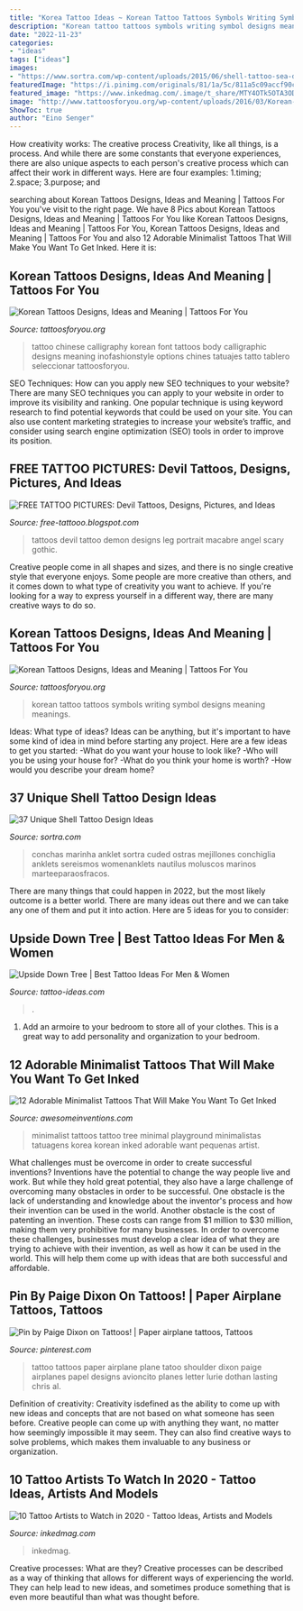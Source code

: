 ```yaml
---
title: "Korea Tattoo Ideas ~ Korean Tattoo Tattoos Symbols Writing Symbol Designs Meaning Meanings"
description: "Korean tattoo tattoos symbols writing symbol designs meaning meanings"
date: "2022-11-23"
categories:
- "ideas"
tags: ["ideas"]
images:
- "https://www.sortra.com/wp-content/uploads/2015/06/shell-tattoo-sea-design226.jpg"
featuredImage: "https://i.pinimg.com/originals/81/1a/5c/811a5c09accf90c57be2e84514bdec3e.jpg"
featured_image: "https://www.inkedmag.com/.image/t_share/MTY4OTk5OTA3ODA4NTIwMDc0/2020-artists-fb.jpg"
image: "http://www.tattoosforyou.org/wp-content/uploads/2016/03/Korean-Writing-Tattoos.jpg"
ShowToc: true
author: "Eino Senger"
---
```



How creativity works: The creative process
Creativity, like all things, is a process. And while there are some constants that everyone experiences, there are also unique aspects to each person's creative process which can affect their work in different ways. Here are four examples: 1.timing; 2.space; 3.purpose; and 
	

		
searching about Korean Tattoos Designs, Ideas and Meaning | Tattoos For You you've visit to the right page. We have 8 Pics about Korean Tattoos Designs, Ideas and Meaning | Tattoos For You like Korean Tattoos Designs, Ideas and Meaning | Tattoos For You, Korean Tattoos Designs, Ideas and Meaning | Tattoos For You and also 12 Adorable Minimalist Tattoos That Will Make You Want To Get Inked. Here it is:
		
    
## Korean Tattoos Designs, Ideas And Meaning | Tattoos For You

<img loading=lazy src="http://www.tattoosforyou.org/wp-content/uploads/2016/03/Korean-Tattoos-for-Women.jpg" onerror="this.onerror=null;this.src='https://tse1.mm.bing.net/th?id=OIP.7QkxgCZ6D3Z46gw3Avq0ygHaLI&amp;pid=15.1';" alt="Korean Tattoos Designs, Ideas and Meaning | Tattoos For You">

_Source: tattoosforyou.org_

>tattoo chinese calligraphy korean font tattoos body calligraphic designs meaning inofashionstyle options chines tatuajes tatto tablero seleccionar tattoosforyou. 

	

SEO Techniques: How can you apply new SEO techniques to your website?
There are many SEO techniques you can apply to your website in order to improve its visibility and ranking. One popular technique is using keyword research to find potential keywords that could be used on your site. You can also use content marketing strategies to increase your website’s traffic, and consider using search engine optimization (SEO) tools in order to improve its position.

    
## FREE TATTOO PICTURES: Devil Tattoos, Designs, Pictures, And Ideas

<img loading=lazy src="https://3.bp.blogspot.com/-IdHe5sfkUCE/Tk5BcTvZDZI/AAAAAAAAAKg/d2w8BVFeVEU/s1600/Devil+Tattoos-406-1810l.jpg" onerror="this.onerror=null;this.src='https://tse1.mm.bing.net/th?id=OIP.Lqh2zLgfNNydMQ3fr_QE0QHaJ4&amp;pid=15.1';" alt="FREE TATTOO PICTURES: Devil Tattoos, Designs, Pictures, and Ideas">

_Source: free-tattooo.blogspot.com_

>tattoos devil tattoo demon designs leg portrait macabre angel scary gothic. 

	

Creative people come in all shapes and sizes, and there is no single creative style that everyone enjoys. Some people are more creative than others, and it comes down to what type of creativity you want to achieve. If you're looking for a way to express yourself in a different way, there are many creative ways to do so.

    
## Korean Tattoos Designs, Ideas And Meaning | Tattoos For You

<img loading=lazy src="http://www.tattoosforyou.org/wp-content/uploads/2016/03/Korean-Writing-Tattoos.jpg" onerror="this.onerror=null;this.src='https://tse1.mm.bing.net/th?id=OIP.TWMG_kLbyZriepGsAn-j8AHaJ4&amp;pid=15.1';" alt="Korean Tattoos Designs, Ideas and Meaning | Tattoos For You">

_Source: tattoosforyou.org_

>korean tattoo tattoos symbols writing symbol designs meaning meanings. 

	

Ideas: What type of ideas?
Ideas can be anything, but it's important to have some kind of idea in mind before starting any project. Here are a few ideas to get you started: 
-What do you want your house to look like? 
-Who will you be using your house for? 
-What do you think your home is worth? 
-How would you describe your dream home?

    
## 37 Unique Shell Tattoo Design Ideas

<img loading=lazy src="https://www.sortra.com/wp-content/uploads/2015/06/shell-tattoo-sea-design226.jpg" onerror="this.onerror=null;this.src='https://tse4.mm.bing.net/th?id=OIP.LgDHYCaj6Q9DmM8ls46xXwHaE_&amp;pid=15.1';" alt="37 Unique Shell Tattoo Design Ideas">

_Source: sortra.com_

>conchas marinha anklet sortra cuded ostras mejillones conchiglia anklets sereismos womenanklets nautilus moluscos marinos marteeparaosfracos. 

	

There are many things that could happen in 2022, but the most likely outcome is a better world. There are many ideas out there and we can take any one of them and put it into action. Here are 5 ideas for you to consider: 

    
## Upside Down Tree | Best Tattoo Ideas For Men &amp; Women

<img loading=lazy src="https://tattoo-ideas.com/wp-content/uploads/2021/03/Tree-545x681.jpg" onerror="this.onerror=null;this.src='https://tse4.mm.bing.net/th?id=OIP.2GXqzZbbYrSYsyWoFHUJ8QHaJQ&amp;pid=15.1';" alt="Upside Down Tree | Best Tattoo Ideas For Men &amp; Women">

_Source: tattoo-ideas.com_

>. 

	

1. Add an armoire to your bedroom to store all of your clothes. This is a great way to add personality and organization to your bedroom.

    
## 12 Adorable Minimalist Tattoos That Will Make You Want To Get Inked

<img loading=lazy src="http://www.awesomeinventions.com/wp-content/uploads/2016/08/minimalist-tattoos-tree.jpg" onerror="this.onerror=null;this.src='https://tse1.mm.bing.net/th?id=OIP.OLGwxfef5JvMRv6zbTYURgHaH1&amp;pid=15.1';" alt="12 Adorable Minimalist Tattoos That Will Make You Want To Get Inked">

_Source: awesomeinventions.com_

>minimalist tattoos tattoo tree minimal playground minimalistas tatuagens korea korean inked adorable want pequenas artist. 

	

What challenges must be overcome in order to create successful inventions?
Inventions have the potential to change the way people live and work. But while they hold great potential, they also have a large challenge of overcoming many obstacles in order to be successful. One obstacle is the lack of understanding and knowledge about the inventor's process and how their invention can be used in the world. Another obstacle is the cost of patenting an invention. These costs can range from $1 million to $30 million, making them very prohibitive for many businesses. In order to overcome these challenges, businesses must develop a clear idea of what they are trying to achieve with their invention, as well as how it can be used in the world. This will help them come up with ideas that are both successful and affordable.

    
## Pin By Paige Dixon On Tattoos! | Paper Airplane Tattoos, Tattoos

<img loading=lazy src="https://i.pinimg.com/originals/81/1a/5c/811a5c09accf90c57be2e84514bdec3e.jpg" onerror="this.onerror=null;this.src='https://tse2.mm.bing.net/th?id=OIP.uE2z56NDcmxpzY3pjxELYgHaLE&amp;pid=15.1';" alt="Pin by Paige Dixon on Tattoos! | Paper airplane tattoos, Tattoos">

_Source: pinterest.com_

>tattoo tattoos paper airplane plane tatoo shoulder dixon paige airplanes papel designs avioncito planes letter lurie dothan lasting chris al. 

	

Definition of creativity:
Creativity isdefined as the ability to come up with new ideas and concepts that are not based on what someone has seen before. Creative people can come up with anything they want, no matter how seemingly impossible it may seem. They can also find creative ways to solve problems, which makes them invaluable to any business or organization.

    
## 10 Tattoo Artists To Watch In 2020 - Tattoo Ideas, Artists And Models

<img loading=lazy src="https://www.inkedmag.com/.image/t_share/MTY4OTk5OTA3ODA4NTIwMDc0/2020-artists-fb.jpg" onerror="this.onerror=null;this.src='https://tse3.mm.bing.net/th?id=OIP.Tv-WImHDPZwzliE0JNEVSQHaD4&amp;pid=15.1';" alt="10 Tattoo Artists to Watch in 2020 - Tattoo Ideas, Artists and Models">

_Source: inkedmag.com_

>inkedmag. 

	

Creative processes: What are they?
Creative processes can be described as a way of thinking that allows for different ways of experiencing the world. They can help lead to new ideas, and sometimes produce something that is even more beautiful than what was thought before.

